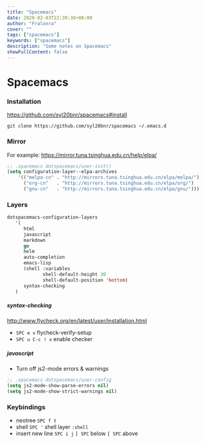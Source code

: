 ```yaml
---
title: "Spacemacs"
date: 2020-02-03T22:39:38+08:00
author: "Fralonra"
cover: ""
tags: ["spacemacs"]
keywords: ["spacemacs"]
description: "Some notes on Spacemacs"
showFullContent: false
---
```


# Spacemacs

### Installation

https://github.com/syl20bnr/spacemacs#install

```
git clone https://github.com/syl20bnr/spacemacs ~/.emacs.d
```

### Mirror

For example: https://mirror.tuna.tsinghua.edu.cn/help/elpa/

```lisp
;; .spacemacs dotspacemacs/user-init()
(setq configuration-layer--elpa-archives
    '(("melpa-cn" . "http://mirrors.tuna.tsinghua.edu.cn/elpa/melpa/")
      ("org-cn"   . "http://mirrors.tuna.tsinghua.edu.cn/elpa/org/")
      ("gnu-cn"   . "http://mirrors.tuna.tsinghua.edu.cn/elpa/gnu/")))
```

### Layers

```lisp
dotspacemacs-configuration-layers
   '(
      html
      javascript
      markdown
      go
      helm
      auto-completion
      emacs-lisp
      (shell :variables
             shell-default-height 30
             shell-default-position 'bottom)
      syntax-checking
   )
```

##### syntax-checking

http://www.flycheck.org/en/latest/user/installation.html

- `SPC e v` flycheck-verify-setup
- `SPC u C-c ! x` enable checker

##### javascript

- Turn off js2-mode errors & warnings

```lisp
;; .spacemacs dotspacemacs/user-config
(setq js2-mode-show-parse-errors nil)
(setq js2-mode-show-strict-warnings nil)
```

### Keybindings

- neotree
`SPC f t`
- shell
`SPC '` shell layer
`:shell`
- insert new line
`SPC i j`
`] SPC` below
`[ SPC` above

